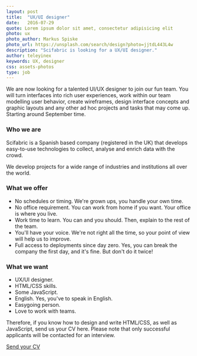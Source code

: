 ```yaml
---
layout: post
title:  "UX/UI designer"
date:   2016-07-29 
quote: Lorem ipsum dolor sit amet, consectetur adipisicing elit
photo: ux
photo_author: Markus Spiske
photo_url: https://unsplash.com/search/design?photo=jjtdL443L4w
description: "Scifabric is looking for a UX/UI designer."
author: teleyinex
keywords: UX, designer
css: assets-photos
type: job
---
```


We are now looking for a talented UI/UX designer to join our fun team. You will turn interfaces into rich user experiences, work within our team modelling user behavior, create wireframes, design interface concepts and graphic layouts and any other ad hoc projects and tasks that may come up. Starting around September time.

### Who we are

Scifabric is a Spanish based company (registered in the UK) that develops easy-to-use technologies to collect, analyse and enrich data with the crowd. 

We develop projects for a wide range of industries and  institutions all over the world. 


### What we offer

 * No schedules or timing. We're grown ups, you handle your own time. 
 * No office requirement. You can work from home if you want. Your office is where you live. 
 * Work time to learn. You can and you should. Then, explain to the rest of the team.
 * You'll have your voice. We're not right all the time, so your point of view will help us to improve. 
 * Full access to deployments since day zero. Yes, you can break the company the first day, and it's fine. But don't do it twice!

### What we want

 * UX/UI designer.
 * HTML/CSS skills.
 * Some JavaScript.
 * English. Yes, you've to speak in English.
 * Easygoing person.
 * Love to work with teams.

Therefore, if you know how to design and write HTML/CSS, as well as JavaScript, send us your CV here. Please note that only successful applicants will be contacted for an interview.

<a href="mailto:daniel@scifabric.com?subject=UX designer position">Send your CV</a>

